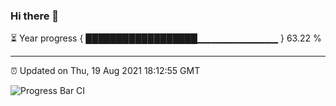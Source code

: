 ### Hi there 👋

⏳ Year progress { ██████████████████▁▁▁▁▁▁▁▁▁▁▁▁ } 63.22 %

---

⏰ Updated on Thu, 19 Aug 2021 18:12:55 GMT

![Progress Bar CI](https://github.com/liununu/liununu/workflows/Progress%20Bar%20CI/badge.svg)
